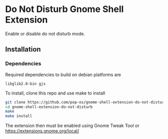 # Do Not Disturb Gnome Shell Extension
Enable or disable do not disturb mode.

## Installation

### Dependencies

Required dependencies to build on debian platforms are

```
libglib2.0-bin gjs
```

To install, clone this repo and use make to install

```sh
git clone https://github.com/pop-os/gnome-shell-extension-do-not-disturb
cd gnome-shell-extension-do-not-disturb
make
make install
```

The extension then must be enabled using Gnome Tweak Tool or https://extensions.gnome.org/local/
